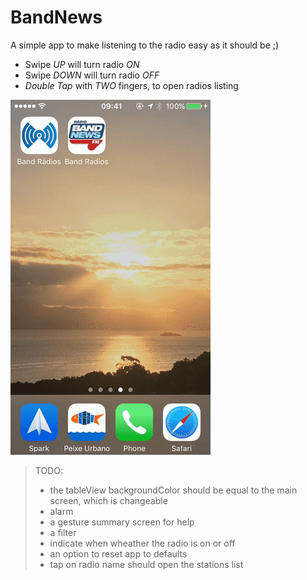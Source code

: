 # BandNews
A simple app to make listening to the radio easy as it should be ;)

- Swipe *UP* will turn radio *ON*
- Swipe *DOWN* will turn radio *OFF*
- *Double Tap* with *TWO* fingers, to open radios listing

![super simple BandNews](img/bnews-demo.gif)

> TODO:
> - the tableView backgroundColor should be equal to the main screen, which is changeable
> - alarm
> - a gesture summary screen for help
> - a filter
> - indicate when wheather the radio is on or off
> - an option to reset app to defaults
> - tap on radio name should open the stations list
